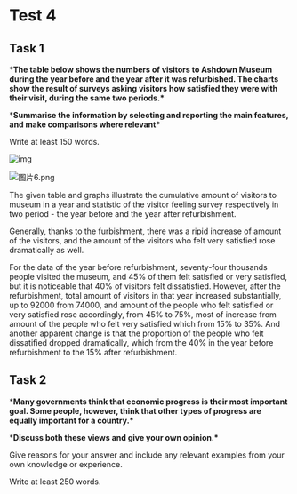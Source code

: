 # Test 4



## Task 1

***The table below shows the numbers of visitors to Ashdown Museum during the year before and the year after it was refurbished. The charts show the result of surveys asking visitors how satisfied they were with their visit, during the same two periods.\***

***Summarise the information by selecting and reporting the main features, and make comparisons where relevant\***

Write at least 150 words.

![img](https://hcp-question-bank.oss-cn-shenzhen.aliyuncs.com/question-bank/uploads/production/image/image/77/f30153f3e74806bf62a495c81504ccb8.png)

![图片6.png](https://img.papaen.com/exam/question/1pjm3WmDI3gsBVYxlL7C8IOheLiG0jcq.png)

The given table and graphs illustrate the cumulative amount of visitors to museum in a year and statistic of the visitor feeling survey respectively in two period - the year before and the year after refurbishment.

Generally, thanks to the furbishment, there was a ripid increase of amount of the visitors, and the amount of the visitors who felt very satisfied rose dramatically as well.

For the data of the year before refurbishment, seventy-four thousands people visited the museum, and 45% of them felt satisfied or very satisfied, but it is noticeable that 40% of visitors felt dissatisfied. However, after the refurbishment, total amount of visitors in that year increased substantially, up to 92000 from 74000, and amount of the people who felt satisfied or very satisfied rose accordingly, from 45% to 75%, most of increase from amount of the people who felt very satisfied which from 15% to 35%. And another apparent change is that the proportion of the people who felt dissatified dropped dramatically, which from the 40% in the year before refurbishment to the 15% after refurbishment.

## Task 2

***Many governments think that economic progress is their most important goal. Some people, however, think that other types of progress are equally important for a country.\***

***Discuss both these views and give your own opinion.\***

Give reasons for your answer and include any relevant examples from your own knowledge or experience.

Write at least 250 words.